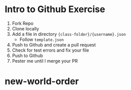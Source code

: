 # Intro to Github Exercise

1. Fork Repo
2. Clone locally
3. Add a file in directory `{class-folder}/{username}.json`
    - Follow `template.json`
4. Push to Github and create a pull request
5. Check for test errors and fix your file
6. Push to Github
7. Pester me until I merge your PR
# new-world-order
